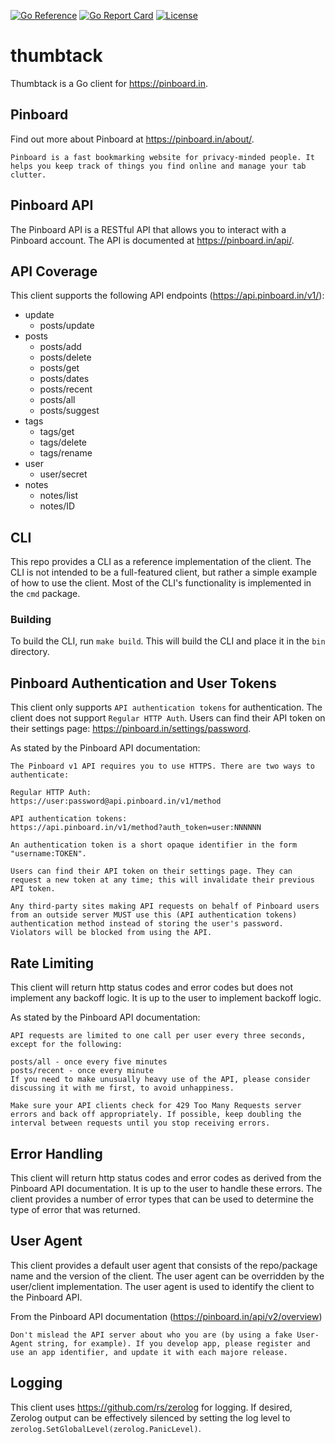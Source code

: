 [![Go Reference](https://pkg.go.dev/badge/github.com/rmrfslashbin/thumbtack.svg)](https://pkg.go.dev/github.com/rmrfslashbin/thumbtack)
[![Go Report Card](https://goreportcard.com/badge/github.com/rmrfslashbin/thumbtack)](https://goreportcard.com/report/github.com/rmrfslashbin/thumbtack)
[![License](https://img.shields.io/badge/License-MIT-yellow.svg)](https://opensource.org/licenses/MIT)
# thumbtack
Thumbtack is a Go client for https://pinboard.in.

## Pinboard
Find out more about Pinboard at https://pinboard.in/about/.
```
Pinboard is a fast bookmarking website for privacy-minded people. It helps you keep track of things you find online and manage your tab clutter.
```

## Pinboard API
The Pinboard API is a RESTful API that allows you to interact with a Pinboard account. The API is documented at https://pinboard.in/api/.

## API Coverage
This client supports the following API endpoints (https://api.pinboard.in/v1/):
- update
    - posts/update
- posts
    - posts/add
    - posts/delete
    - posts/get
    - posts/dates
    - posts/recent
    - posts/all
    - posts/suggest
- tags
    - tags/get
    - tags/delete
    - tags/rename
- user
    - user/secret
- notes
    - notes/list
    - notes/ID

## CLI
This repo provides a CLI as a reference implementation of the client. The CLI is not intended to be a full-featured client, but rather a simple example of how to use the client. Most of the CLI's functionality is implemented in the `cmd` package.

### Building
To build the CLI, run `make build`. This will build the CLI and place it in the `bin` directory.

## Pinboard Authentication and User Tokens
This client only supports `API authentication tokens` for authentication. The client does not support `Regular HTTP Auth`. Users can find their API token on their settings page: https://pinboard.in/settings/password.

As stated by the Pinboard API documentation:
```
The Pinboard v1 API requires you to use HTTPS. There are two ways to authenticate:

Regular HTTP Auth:
https://user:password@api.pinboard.in/v1/method

API authentication tokens:
https://api.pinboard.in/v1/method?auth_token=user:NNNNNN

An authentication token is a short opaque identifier in the form "username:TOKEN".

Users can find their API token on their settings page. They can request a new token at any time; this will invalidate their previous API token.

Any third-party sites making API requests on behalf of Pinboard users from an outside server MUST use this (API authentication tokens) authentication method instead of storing the user's password. Violators will be blocked from using the API.
```

## Rate Limiting
This client will return http status codes and error codes but does not implement any backoff logic. It is up to the user to implement backoff logic.

As stated by the Pinboard API documentation:
```
API requests are limited to one call per user every three seconds, except for the following:

posts/all - once every five minutes
posts/recent - once every minute
If you need to make unusually heavy use of the API, please consider discussing it with me first, to avoid unhappiness.

Make sure your API clients check for 429 Too Many Requests server errors and back off appropriately. If possible, keep doubling the interval between requests until you stop receiving errors.
```

## Error Handling
This client will return http status codes and error codes as derived from the Pinboard API documentation. It is up to the user to handle these errors. The client provides a number of error types that can be used to determine the type of error that was returned.

## User Agent
This client provides a default user agent that consists of the repo/package name and the version of the client. The user agent can be overridden by the user/client implementation. The user agent is used to identify the client to the Pinboard API.

From the Pinboard API documentation (https://pinboard.in/api/v2/overview)
```
Don't mislead the API server about who you are (by using a fake User-Agent string, for example). If you develop app, please register and use an app identifier, and update it with each majore release.
```

## Logging
This client uses https://github.com/rs/zerolog for logging. If desired, Zerolog output can be effectively silenced by setting the log level to `zerolog.SetGlobalLevel(zerolog.PanicLevel)`.